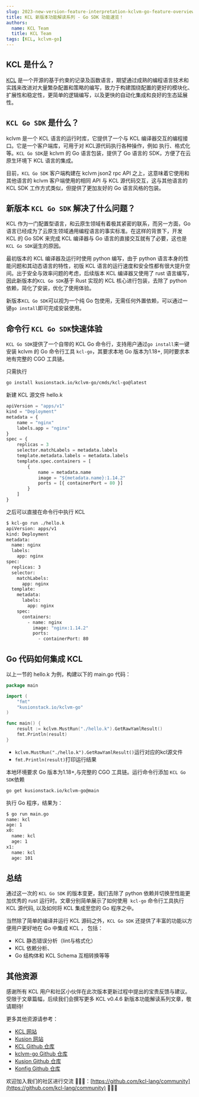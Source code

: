 ```yaml
---
slug: 2023-new-version-feature-interpretation-kclvm-go-feature-overview
title: KCL 新版本功能解读系列 - Go SDK 功能速览！
authors:
  name: KCL Team
  title: KCL Team
tags: [KCL, kclvm-go]
---
```


## KCL 是什么？

[KCL](https://github.com/kcl-lang/kcl) 是一个开源的基于约束的记录及函数语言，期望通过成熟的编程语言技术和实践来改进对大量繁杂配置和策略的编写，致力于构建围绕配置的更好的模块化、扩展性和稳定性，更简单的逻辑编写，以及更快的自动化集成和良好的生态延展性。

## `KCL Go SDK` 是什么？

kclvm 是一个 KCL 语言的运行时库，它提供了一个与 KCL 编译器交互的编程接口。它是一个客户端库，可用于对 KCL源代码执行各种操作，例如 执行、格式化等。`KCL Go SDK`是 kclvm 的 Go 语言包装，提供了 Go 语言的 SDK，方便了在云原生环境下 KCL 语言的集成。

目前，`KCL Go SDK` 客户端构建在 kclvm json2 rpc API 之上，这意味着它使用和其他语言的 kclvm 客户端使用的相同 API 与 KCL 源代码交互，这与其他语言的 KCL SDK 工作方式类似，但提供了更加友好的 Go 语言风格的包装。

## 新版本 `KCL Go SDK` 解决了什么问题？

KCL 作为一门配置型语言，和云原生领域有着极其紧密的联系，而另一方面，Go 语言已经成为了云原生领域通用编程语言的事实标准。在这样的背景下，开发 KCL 的 Go SDK 来完成 KCL 编译器与 Go 语言的直接交互就有了必要，这也是`KCL Go SDK`诞生的原因。

最初版本的 KCL 编译器及运行时使用 python 编写，由于 python 语言本身的性能问题和其动态语言的特性，初版 KCL 语言的运行速度和安全性都有很大提升空间。出于安全与效率问题的考虑，后续版本 KCL 编译器又使用了 rust 语言编写，因此新版本的`KCL Go SDK`基于 Rust 实现的 KCL 核心进行包装，去除了 python 依赖，简化了安装，优化了使用体验。

新版本`KCL Go SDK`可以视为一个纯 Go 包使用，无需任何外置依赖，可以通过一键`go install`即可完成安装使用。

## 命令行 `KCL Go SDK`快速体验

`KCL Go SDK`提供了一个自带的 KCL Go 命令行，支持用户通过`go install`来一键安装 kclvm 的 Go 命令行工具 `kcl-go`，其要求本地 Go 版本为1.18+, 同时要求本地有完整的 CGO 工具链。

只需执行

```bash
go install kusionstack.io/kclvm-go/cmds/kcl-go@latest
```

新建 KCL 源文件 hello.k

```python
apiVersion = "apps/v1"
kind = "Deployment"
metadata = {
    name = "nginx"
    labels.app = "nginx"
}
spec = {
    replicas = 3
    selector.matchLabels = metadata.labels
    template.metadata.labels = metadata.labels
    template.spec.containers = [
        {
            name = metadata.name
            image = "${metadata.name}:1.14.2"
            ports = [{ containerPort = 80 }]
        }
    ]
}
```

之后可以直接在命令行中执行 KCL

```bash
$ kcl-go run ./hello.k 
apiVersion: apps/v1
kind: Deployment
metadata:
  name: nginx
  labels:
    app: nginx
spec:
  replicas: 3
  selector:
    matchLabels:
      app: nginx
  template:
    metadata:
      labels:
        app: nginx
    spec:
      containers:
        - name: nginx
          image: "nginx:1.14.2"
          ports:
            - containerPort: 80
```

## Go 代码如何集成 KCL

以上一节的 hello.k 为例，构建以下的 main.go 代码：

```go
package main

import (
	"fmt"
	"kusionstack.io/kclvm-go"
)

func main() {
	result := kclvm.MustRun("./hello.k").GetRawYamlResult()
	fmt.Println(result)
}
```

- `kclvm.MustRun("./hello.k").GetRawYamlResult()`运行对应的kcl源文件
- `fmt.Println(result)`打印运行结果

本地环境要求 Go 版本为1.18+,与完整的 CGO 工具链。运行命令行添加 `KCL Go SDK`依赖

```bash
go get kusionstack.io/kclvm-go@main
```

执行 Go 程序，结果为：

```bash
$ go run main.go
name: kcl
age: 1
x0:
  name: kcl
  age: 1
x1:
  name: kcl
  age: 101
```

## 总结

通过这一次的 `KCL Go SDK` 的版本变更，我们去除了 python 依赖并切换至性能更加优秀的 rust 运行时。文章分别简单展示了如何使用  `kcl-go` 命令行工具执行 KCL 源代码, 以及如何将 KCL 集成至您的 Go 程序之中。

当然除了简单的编译并运行 KCL 源码之外，`KCL Go SDK` 还提供了丰富的功能以方便用户更好地在 Go 中集成 KCL ， 包括：

- KCL 静态错误分析（lint与格式化）
- KCL 依赖分析、
- Go 结构体和 KCL Schema 互相转换等等

## 其他资源

感谢所有 KCL 用户和社区小伙伴在此次版本更新过程中提出的宝贵反馈与建议。受限于文章篇幅，后续我们会撰写更多 KCL v0.4.6 新版本功能解读系列文章，敬请期待!

更多其他资源请参考：

- [KCL 网站](https://kcl-lang.io/)
- [Kusion 网站](https://kusionstack.io/)
- [KCL Github 仓库](https://github.com/kcl-lang/kcl)
- [kclvm-go Github 仓库](https://github.com/kcl-lang/kcl-go)
- [Kusion Github 仓库](https://github.com/KusionStack/kusion)
- [Konfig Github 仓库](https://github.com/KusionStack/konfig)

欢迎加入我们的社区进行交流 👏👏👏：[https://github.com/kcl-lang/community](https://github.com/kcl-lang/community) 👏👏👏
